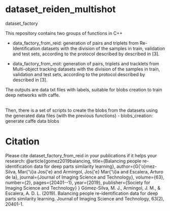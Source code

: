 # dataset_reiden_multishot
 dataset_factory

This repository contains two groups of functions in C++

- data_factory_from_reid: generation of pairs and triplets from Re-Identification datasets with the division of the samples in train, validation and test sets, according to the protocol described by described in [3].

- data_factory_from_mot: generation of pairs, triplets and tracklets from Multi-object tracking datasets with the division of the samples in train, validation and test sets, according to the protocol described by described in [3].

The outputs are data txt files with labels, suitable for blobs creation to train deep networks with caffe.

<br />
Then, there is a set of scripts to create the blobs from the datasets using the generated data files (with the previous functions)
- blobs_creation: generate caffe data blobs

<br />

# Citation
Please cite dataset_factory_from_reid in your publications if it helps your research:
@article{gomez2019balancing,
  title={Balancing people re-identification data for deep parts similarity learning},
  author={G{\'o}mez-Silva, Mar{\'\i}a Jos{\'e} and Armingol, Jos{\'e} Mar{\'\i}a and Escalera, Arturo de la},
  journal={Journal of Imaging Science and Technology},
  volume={63},
  number={2},
  pages={20401--1},
  year={2019},
  publisher={Society for Imaging Science and Technology}
}
Gómez-Silva, M. J., Armingol, J. M., & Escalera, A. D. L. (2019). Balancing people re-identification data for deep parts similarity learning. Journal of Imaging Science and Technology, 63(2), 20401-1.
